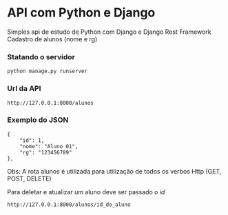 # API com Python e Django

Simples api de estudo de Python com Django e Django Rest Framework
Cadastro de alunos (nome e rg)


### Statando o servidor
```
python manage.py runserver
```

### Url da API
```
http://127.0.0.1:8000/alunos
```

### Exemplo do JSON
```
{
    "id": 1,
    "nome": "Aluno 01",
    "rg": "123456789"
},
```

Obs: A rota alunos é utilizada para utilização de todos os verbos
Http (GET, POST, DELETE)

Para deletar e atualizar um aluno deve ser passado o *id*

```
http://127.0.0.1:8000/alunos/id_do_aluno
```



